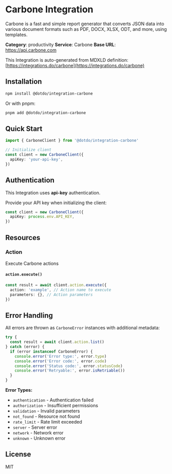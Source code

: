 # Carbone Integration

Carbone is a fast and simple report generator that converts JSON data into various document formats such as PDF, DOCX, XLSX, ODT, and more, using templates.

**Category**: productivity
**Service**: Carbone
**Base URL**: https://api.carbone.com

This Integration is auto-generated from MDXLD definition: [https://integrations.do/carbone](https://integrations.do/carbone)

## Installation

```bash
npm install @dotdo/integration-carbone
```

Or with pnpm:

```bash
pnpm add @dotdo/integration-carbone
```

## Quick Start

```typescript
import { CarboneClient } from '@dotdo/integration-carbone'

// Initialize client
const client = new CarboneClient({
  apiKey: 'your-api-key',
})
```

## Authentication

This Integration uses **api-key** authentication.

Provide your API key when initializing the client:

```typescript
const client = new CarboneClient({
  apiKey: process.env.API_KEY,
})
```

## Resources

### Action

Execute Carbone actions

#### `action.execute()`

```typescript
const result = await client.action.execute({
  action: 'example', // Action name to execute
  parameters: {}, // Action parameters
})
```

## Error Handling

All errors are thrown as `CarboneError` instances with additional metadata:

```typescript
try {
  const result = await client.action.list()
} catch (error) {
  if (error instanceof CarboneError) {
    console.error('Error type:', error.type)
    console.error('Error code:', error.code)
    console.error('Status code:', error.statusCode)
    console.error('Retryable:', error.isRetriable())
  }
}
```

**Error Types:**

- `authentication` - Authentication failed
- `authorization` - Insufficient permissions
- `validation` - Invalid parameters
- `not_found` - Resource not found
- `rate_limit` - Rate limit exceeded
- `server` - Server error
- `network` - Network error
- `unknown` - Unknown error

## License

MIT
